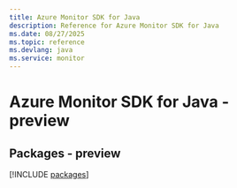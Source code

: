 ```yaml
---
title: Azure Monitor SDK for Java
description: Reference for Azure Monitor SDK for Java
ms.date: 08/27/2025
ms.topic: reference
ms.devlang: java
ms.service: monitor
---
```

# Azure Monitor SDK for Java - preview
## Packages - preview
[!INCLUDE [packages](monitor-index.md)]